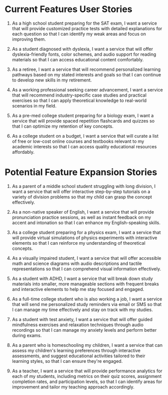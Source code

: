 # Current Features User Stories
1. As a high school student preparing for the SAT exam, I want a service that will provide customized practice tests with detailed explanations for each question so that I can identify my weak areas and focus on improving them.

2. As a student diagnosed with dyslexia, I want a service that will offer dyslexia-friendly fonts, color schemes, and audio support for reading materials so that I can access educational content comfortably.

3. As a retiree, I want a service that will recommend personalized learning pathways based on my stated interests and goals so that I can continue to develop new skills in my retirement. 

4. As a working professional seeking career advancement, I want a service that will recommend industry-specific case studies and practical exercises so that I can apply theoretical knowledge to real-world scenarios in my field.

5. As a pre-med college student preparing for a biology exam, I want a service that will provide spaced repetition flashcards and quizzes so that I can optimize my retention of key concepts.

6. As a college student on a budget, I want a service that will curate a list of free or low-cost online courses and textbooks relevant to my academic interests so that I can access quality educational resources affordably.


# Potential Feature Expansion Stories 
1. As a parent of a middle school student struggling with long division, I want a service that will offer interactive step-by-step tutorials on a variety of division problems so that my child can grasp the concept effectively.

2. As a non-native speaker of English, I want a service that will provide pronunciation practice sessions, as well as instant feedback on my accent and intonation so that I can enhance my English-speaking skills.

3. As a college student preparing for a physics exam, I want a service that will provide virtual simulations of physics experiments with interactive elements so that I can reinforce my understanding of theoretical concepts.

4. As a visually impaired student, I want a service that will offer accessible math and science diagrams with audio descriptions and tactile representations so that I can comprehend visual information effectively.

5. As a student with ADHD, I want a service that will break down study materials into smaller, more manageable sections with frequent breaks and interactive elements to help me stay focused and engaged.

6. As a full-time college student who is also working a job, I want a service that will send me personalized study reminders via email or SMS so that I can manage my time effectively and stay on track with my studies.

7. As a student with test anxiety, I want a service that will offer guided mindfulness exercises and relaxation techniques through audio recordings so that I can manage my anxiety levels and perform better during exams.
    
8. As a parent who is homeschooling my children, I want a service that can assess my children's learning preferences through interactive assessments, and suggest educational activities tailored to their learning styles, so that I can ensure they're engaged.

9. As a teacher, I want a service that will provide performance analytics for each of my students, including metrics on their quiz scores, assignment completion rates, and participation levels, so that I can identify areas for improvement and tailor my teaching approach accordingly.
